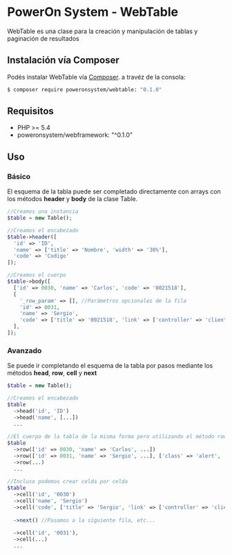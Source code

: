 # PowerOn System - WebTable

WebTable es una clase para la creación y manipulación de tablas y paginación de resultados

## Instalación vía Composer

Podés instalar WebTable vía
[Composer](https://getcomposer.org).  a travéz de la consola:

``` bash
$ composer require poweronsystem/webtable: "0.1.0"
```
## Requisitos

* PHP >= 5.4
* poweronsystem/webframework: "^0.1.0"

## Uso

### Básico
El esquema de la tabla puede ser completado directamente con arrays con los métodos **header** y **body** de la clase Table.

``` php
//Creamos una instancia
$table = new Table();

//Creamos el encabezado
$table->header([
  'id' => 'ID',
  'name' => ['title' => 'Nombre', 'width' => '30%'],
  'code' => 'Codigo'
]);

//Creamos el cuerpo
$table->body([
  ['id' => 0030, 'name' => 'Carlos', 'code' => '0021518'],
  [
    '_row_param' => [], //Parámetros opcionales de la fila
    'id' => 0031, 
    'name' => 'Sergio', 
    'code' => ['title' => '0021518', 'link' => ['controller' => 'clientes', 'action' => 'view', '21518']
  ],
]);

```
### Avanzado
Se puede ir completando el esquema de la tabla por pasos mediante los métodos **head**, **row**, **cell** y **next**

``` php
$table = new Table();

//Creamos el encabezado
$table
  ->head('id', 'ID')
  ->head('name', [...])
  ...
  
//El cuerpo de la tabla de la misma forma pero utilizando el método row de columna única
$table
  ->row(['id' => 0030, 'name' => 'Carlos', ...])
  ->row(['id' => 0031, 'name' => 'Sergio', ...], ['class' => 'alert', ...])
  ->row(...)
  ...
  
//Incluso podemos crear celda por celda
$table
  ->cell('id', '0030')
  ->cell('name', 'Sergio')
  ->cell('code', ['title' => 'Sergio', 'link' => ['controller' => 'clientes', 'action' => 'view', '21518'])
  
  ->next() //Pasamos a la siguiente fila, etc...
  
  ->cell('id', '0031'),
  ->cell(...)
  ...
```
